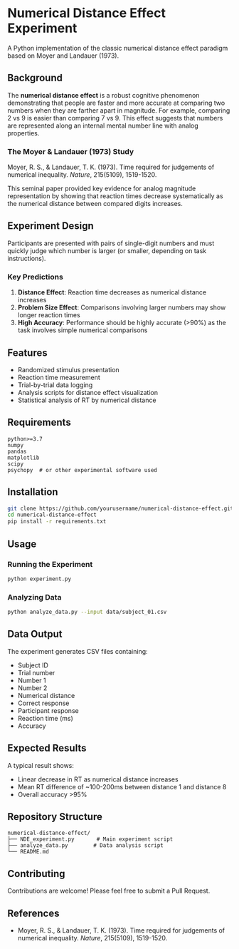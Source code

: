 # Numerical Distance Effect Experiment

A Python implementation of the classic numerical distance effect paradigm based on Moyer and Landauer (1973).

## Background

The **numerical distance effect** is a robust cognitive phenomenon demonstrating that people are faster and more accurate at comparing two numbers when they are farther apart in magnitude. For example, comparing 2 vs 9 is easier than comparing 7 vs 9. This effect suggests that numbers are represented along an internal mental number line with analog properties.

### The Moyer & Landauer (1973) Study

Moyer, R. S., & Landauer, T. K. (1973). Time required for judgements of numerical inequality. *Nature*, 215(5109), 1519-1520.

This seminal paper provided key evidence for analog magnitude representation by showing that reaction times decrease systematically as the numerical distance between compared digits increases.

## Experiment Design

Participants are presented with pairs of single-digit numbers and must quickly judge which number is larger (or smaller, depending on task instructions). 

### Key Predictions

1. **Distance Effect**: Reaction time decreases as numerical distance increases
2. **Problem Size Effect**: Comparisons involving larger numbers may show longer reaction times
3. **High Accuracy**: Performance should be highly accurate (>90%) as the task involves simple numerical comparisons

## Features

- Randomized stimulus presentation
- Reaction time measurement
- Trial-by-trial data logging
- Analysis scripts for distance effect visualization
- Statistical analysis of RT by numerical distance

## Requirements

```
python>=3.7
numpy
pandas
matplotlib
scipy
psychopy  # or other experimental software used
```

## Installation

```bash
git clone https://github.com/yourusername/numerical-distance-effect.git
cd numerical-distance-effect
pip install -r requirements.txt
```

## Usage

### Running the Experiment

```bash
python experiment.py
```

### Analyzing Data

```bash
python analyze_data.py --input data/subject_01.csv
```

## Data Output

The experiment generates CSV files containing:
- Subject ID
- Trial number
- Number 1
- Number 2
- Numerical distance
- Correct response
- Participant response
- Reaction time (ms)
- Accuracy

## Expected Results

A typical result shows:
- Linear decrease in RT as numerical distance increases
- Mean RT difference of ~100-200ms between distance 1 and distance 8
- Overall accuracy >95%

## Repository Structure

```
numerical-distance-effect/
├── NDE_experiment.py       # Main experiment script
├── analyze_data.py        # Data analysis script
└── README.md
```

## Contributing

Contributions are welcome! Please feel free to submit a Pull Request.

## References

- Moyer, R. S., & Landauer, T. K. (1973). Time required for judgements of numerical inequality. *Nature*, 215(5109), 1519-1520.
